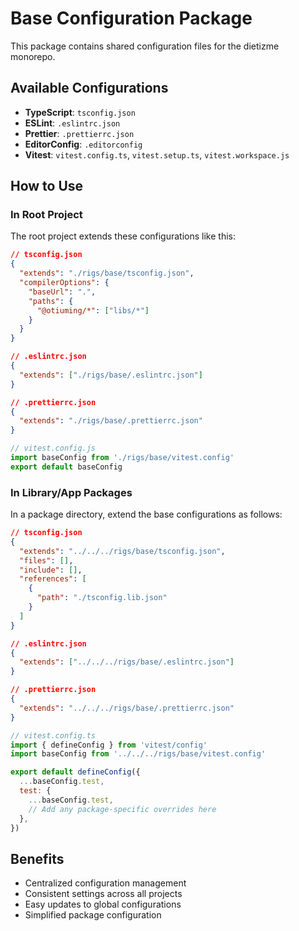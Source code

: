 # Base Configuration Package

This package contains shared configuration files for the dietizme monorepo.

## Available Configurations

- **TypeScript**: `tsconfig.json`
- **ESLint**: `.eslintrc.json`
- **Prettier**: `.prettierrc.json`
- **EditorConfig**: `.editorconfig`
- **Vitest**: `vitest.config.ts`, `vitest.setup.ts`, `vitest.workspace.js`

## How to Use

### In Root Project

The root project extends these configurations like this:

```json
// tsconfig.json
{
  "extends": "./rigs/base/tsconfig.json",
  "compilerOptions": {
    "baseUrl": ".",
    "paths": {
      "@otiuming/*": ["libs/*"]
    }
  }
}
```

```json
// .eslintrc.json
{
  "extends": ["./rigs/base/.eslintrc.json"]
}
```

```json
// .prettierrc.json
{
  "extends": "./rigs/base/.prettierrc.json"
}
```

```js
// vitest.config.js
import baseConfig from './rigs/base/vitest.config'
export default baseConfig
```

### In Library/App Packages

In a package directory, extend the base configurations as follows:

```json
// tsconfig.json
{
  "extends": "../../../rigs/base/tsconfig.json",
  "files": [],
  "include": [],
  "references": [
    {
      "path": "./tsconfig.lib.json"
    }
  ]
}
```

```json
// .eslintrc.json
{
  "extends": ["../../../rigs/base/.eslintrc.json"]
}
```

```json
// .prettierrc.json
{
  "extends": "../../../rigs/base/.prettierrc.json"
}
```

```js
// vitest.config.ts
import { defineConfig } from 'vitest/config'
import baseConfig from '../../../rigs/base/vitest.config'

export default defineConfig({
  ...baseConfig.test,
  test: {
    ...baseConfig.test,
    // Add any package-specific overrides here
  },
})
```

## Benefits

- Centralized configuration management
- Consistent settings across all projects
- Easy updates to global configurations
- Simplified package configuration
